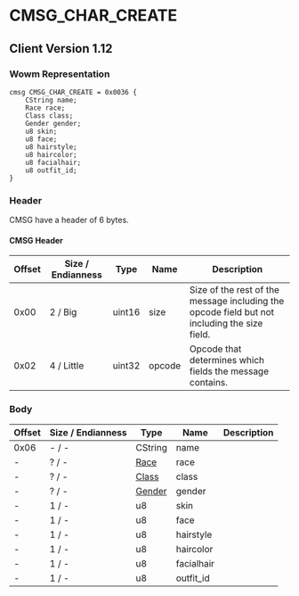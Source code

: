 # CMSG_CHAR_CREATE
## Client Version 1.12

### Wowm Representation
```rust,ignore
cmsg CMSG_CHAR_CREATE = 0x0036 {
    CString name;
    Race race;
    Class class;
    Gender gender;
    u8 skin;
    u8 face;
    u8 hairstyle;
    u8 haircolor;
    u8 facialhair;
    u8 outfit_id;
}
```
### Header
CMSG have a header of 6 bytes.

#### CMSG Header
| Offset | Size / Endianness | Type   | Name   | Description |
| ------ | ----------------- | ------ | ------ | ----------- |
| 0x00   | 2 / Big           | uint16 | size   | Size of the rest of the message including the opcode field but not including the size field.|
| 0x02   | 4 / Little        | uint32 | opcode | Opcode that determines which fields the message contains.|
### Body
| Offset | Size / Endianness | Type | Name | Description |
| ------ | ----------------- | ---- | ---- | ----------- |
| 0x06 | - / - | CString | name |  |
| - | ? / - | [Race](race.md) | race |  |
| - | ? / - | [Class](class.md) | class |  |
| - | ? / - | [Gender](gender.md) | gender |  |
| - | 1 / - | u8 | skin |  |
| - | 1 / - | u8 | face |  |
| - | 1 / - | u8 | hairstyle |  |
| - | 1 / - | u8 | haircolor |  |
| - | 1 / - | u8 | facialhair |  |
| - | 1 / - | u8 | outfit_id |  |
